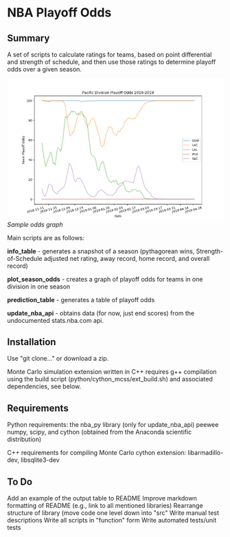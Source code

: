 # NBA Playoff Odds

## Summary 
A set of scripts to calculate ratings for teams, based on point differential and strength of schedule, and then use those ratings to determine playoff odds over a given season. 

![Playoff odds for Pacific Division, 2019](README_example.png) 
*Sample odds graph*

Main scripts are as follows:

**info_table** - generates a snapshot of a season (pythagorean wins, Strength-of-Schedule adjusted net rating, away record, home record, and overall record)

**plot_season_odds** - creates a graph of playoff odds for teams in one division in one season

**prediction_table** - generates a table of playoff odds

**update_nba_api** - obtains data (for now, just end scores) from the undocumented stats.nba.com api.

## Installation

Use "git clone..." or download a zip.

Monte Carlo simulation extension written in C++ requires g++ compilation using the build script (python/cython_mcss/ext_build.sh) and associated dependencies, see below.

## Requirements

Python requirements: 
the nba_py library (only for update_nba_api)
peewee
numpy, scipy, and cython (obtained from the Anaconda scientific distribution)

C++ requirements for compiling Monte Carlo cython extension:
libarmadillo-dev, libsqlite3-dev

## To Do
Add an example of the output table to README
Improve markdown formatting of README (e.g., link to all mentioned libraries)
Rearrange structure of library (move code one level down into "src"
Write manual test descriptions
Write all scripts in "function" form 
Write automated tests/unit tests